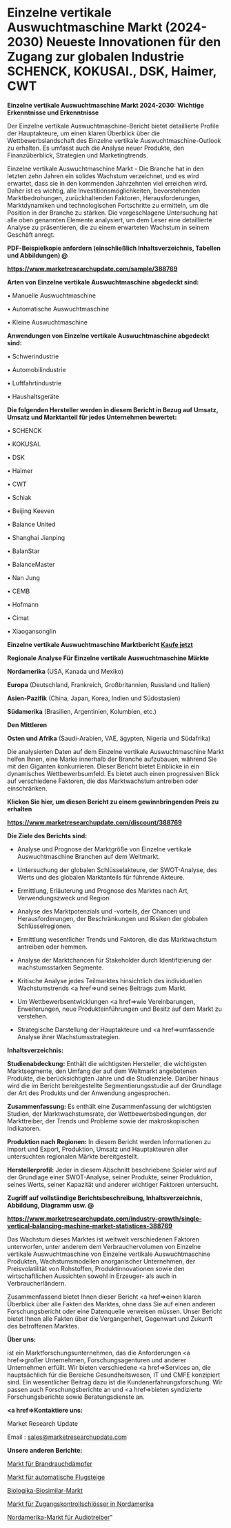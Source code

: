 # Einzelne vertikale Auswuchtmaschine Markt (2024-2030) Neueste Innovationen für den Zugang zur globalen Industrie SCHENCK, KOKUSAI., DSK, Haimer, CWT

<strong>Einzelne vertikale Auswuchtmaschine Markt 2024-2030: Wichtige Erkenntnisse und Erkenntnisse</strong>

Der Einzelne vertikale Auswuchtmaschine-Bericht bietet detaillierte Profile der Hauptakteure, um einen klaren Überblick über die Wettbewerbslandschaft des Einzelne vertikale Auswuchtmaschine-Outlook zu erhalten. Es umfasst auch die Analyse neuer Produkte, den Finanzüberblick, Strategien und Marketingtrends.

Einzelne vertikale Auswuchtmaschine Markt - Die Branche hat in den letzten zehn Jahren ein solides Wachstum verzeichnet, und es wird erwartet, dass sie in den kommenden Jahrzehnten viel erreichen wird. Daher ist es wichtig, alle Investitionsmöglichkeiten, bevorstehenden Marktbedrohungen, zurückhaltenden Faktoren, Herausforderungen, Marktdynamiken und technologischen Fortschritte zu ermitteln, um die Position in der Branche zu stärken. Die vorgeschlagene Untersuchung hat alle oben genannten Elemente analysiert, um dem Leser eine detaillierte Analyse zu präsentieren, die zu einem erwarteten Wachstum in seinem Geschäft anregt.



<strong><b>PDF-Beispielkopie anfordern (einschließlich Inhaltsverzeichnis, Tabellen und Abbildungen) @ </b></strong>

<strong><a href=https://www.marketresearchupdate.com/sample/388769>

<strong>https://www.marketresearchupdate.com/sample/388769</u></a></strong></strong>



<strong>Arten von Einzelne vertikale Auswuchtmaschine abgedeckt sind:</strong>

• Manuelle Auswuchtmaschine

• Automatische Auswuchtmaschine

• Kleine Auswuchtmaschine



<strong>Anwendungen von Einzelne vertikale Auswuchtmaschine abgedeckt sind:</strong>

• Schwerindustrie

• Automobilindustrie

• Luftfahrtindustrie

• Haushaltsgeräte



<strong>Die folgenden Hersteller werden in diesem Bericht in Bezug auf Umsatz, Umsatz und Marktanteil für jedes Unternehmen bewertet:</strong>

• SCHENCK

• KOKUSAI.

• DSK

• Haimer

• CWT

• Schiak

• Beijing Keeven

• Balance United

• Shanghai Jianping

• BalanStar

• BalanceMaster

• Nan Jung

• CEMB

• Hofmann

• Cimat

• Xiaogansonglin



<strong>Einzelne vertikale Auswuchtmaschine Marktbericht <a href=https://www.marketresearchupdate.com/buynow/388769>Kaufe jetzt</a></strong>



<strong>Regionale Analyse Für Einzelne vertikale Auswuchtmaschine Märkte</strong>



<strong>Nordamerika</strong> (USA, Kanada und Mexiko)



<strong>Europa</strong> (Deutschland, Frankreich, Großbritannien, Russland und Italien)



<strong>Asien-Pazifik</strong> (China, Japan, Korea, Indien und Südostasien)



<strong>Südamerika</strong> (Brasilien, Argentinien, Kolumbien, etc.)



<strong>Den Mittleren</strong> 

<strong>Osten und Afrika</strong> (Saudi-Arabien, VAE, ägypten, Nigeria und Südafrika)

Die analysierten Daten auf dem Einzelne vertikale Auswuchtmaschine Markt helfen Ihnen, eine Marke innerhalb der Branche aufzubauen, während Sie mit den Giganten konkurrieren. Dieser Bericht bietet Einblicke in ein dynamisches Wettbewerbsumfeld. Es bietet auch einen progressiven Blick auf verschiedene Faktoren, die das Marktwachstum antreiben oder einschränken.



<strong>Klicken Sie hier, um diesen Bericht zu einem gewinnbringenden Preis zu erhalten
</strong>

<strong><a href=https://www.marketresearchupdate.com/discount/388769>https://www.marketresearchupdate.com/discount/388769</b></u></strong></a>



<strong>Die Ziele des Berichts sind:</strong>

- Analyse und Prognose der Marktgröße von Einzelne vertikale Auswuchtmaschine Branchen auf dem Weltmarkt.

- Untersuchung der globalen Schlüsselakteure, der SWOT-Analyse, des Werts und des globalen Marktanteils für führende Akteure.

- Ermittlung, Erläuterung und Prognose des Marktes nach Art, Verwendungszweck und Region.

- Analyse des Marktpotenzials und -vorteils, der Chancen und Herausforderungen, der Beschränkungen und Risiken der globalen Schlüsselregionen.

- Ermittlung wesentlicher Trends und Faktoren, die das Marktwachstum antreiben oder hemmen.

- Analyse der Marktchancen für Stakeholder durch Identifizierung der wachstumsstarken Segmente.

- Kritische Analyse jedes Teilmarktes hinsichtlich des individuellen Wachstumstrends <a href=>und</a> seines Beitrags zum Markt.

- Um Wettbewerbsentwicklungen <a href=>wie</a> Vereinbarungen, Erweiterungen, neue Produkteinführungen und Besitz auf dem Markt zu verstehen.

- Strategische Darstellung der Hauptakteure und <a href=>umfas</a>sende Analyse ihrer Wachstumsstrategien.



<strong>Inhaltsverzeichnis:</strong>



<strong>Studienabdeckung:</strong> Enthält die wichtigsten Hersteller, die wichtigsten Marktsegmente, den Umfang der auf dem Weltmarkt angebotenen Produkte, die berücksichtigten Jahre und die Studienziele. Darüber hinaus wird die im Bericht bereitgestellte Segmentierungsstudie auf der Grundlage der Art des Produkts und der Anwendung angesprochen.



<strong>Zusammenfassung:</strong> Es enthält eine Zusammenfassung der wichtigsten Studien, der Marktwachstumsrate, der Wettbewerbsbedingungen, der Markttreiber, der Trends und Probleme sowie der makroskopischen Indikatoren.



<strong>Produktion nach Regionen:</strong> In diesem Bericht werden Informationen zu Import und Export, Produktion, Umsatz und Hauptakteuren aller untersuchten regionalen Märkte bereitgestellt.



<strong>Herstellerprofil:</strong> Jeder in diesem Abschnitt beschriebene Spieler wird auf der Grundlage einer SWOT-Analyse, seiner Produkte, seiner Produktion, seines Werts, seiner Kapazität und anderer wichtiger Faktoren untersucht.



<strong><b>Zugriff auf vollständige Berichtsbeschreibung, Inhaltsverzeichnis, Abbildung, Diagramm usw. @ </b></strong>

<strong><a href=https://www.marketresearchupdate.com/industry-growth/single-vertical-balancing-machine-market-statistices-388769>https://www.marketresearchupdate.com/industry-growth/single-vertical-balancing-machine-market-statistices-388769</a></strong>

Das Wachstum dieses Marktes ist weltweit verschiedenen Faktoren unterworfen, unter anderem dem Verbrauchervolumen von Einzelne vertikale Auswuchtmaschine von Einzelne vertikale Auswuchtmaschine Produkten, Wachstumsmodellen anorganischer Unternehmen, der Preisvolatilität von Rohstoffen, Produktinnovationen sowie den wirtschaftlichen Aussichten sowohl in Erzeuger- als auch in Verbraucherländern.

Zusammenfassend bietet Ihnen dieser Bericht <a href=>einen</a> klaren Überblick über alle Fakten des Marktes, ohne dass Sie auf einen anderen Forschungsbericht oder eine Datenquelle verweisen müssen. Unser Bericht bietet Ihnen alle Fakten über die Vergangenheit, Gegenwart und Zukunft des betroffenen Marktes.



<strong>Über uns:</strong>

 ist ein Marktforschungsunternehmen, das die Anforderungen <a href=>großer</a> Unternehmen, Forschungsagenturen und anderer Unternehmen erfüllt. Wir bieten verschiedene <a href=>Services</a> an, die hauptsächlich für die Bereiche Gesundheitswesen, IT und CMFE konzipiert sind. Ein wesentlicher Beitrag dazu ist die Kundenerfahrungsforschung. Wir passen auch Forschungsberichte an und <a href=>bieten</a> syndizierte Forschungsberichte sowie Beratungsdienste an.



<strong><a href=>Kontaktiere uns:</a></strong>

Market Research Update

Email : sales@marketresearchupdate.com



<strong>Unsere anderen Berichte:</strong>

<a href=https://www.linkedin.com/pulse/fire-smoke-dampers-market-opportunities-stay>Markt für Brandrauchdämpfer</a>

<a href=https://www.linkedin.com/pulse/automatic-boarding-gates-market-sizing-up-anticipating>Markt für automatische Flugsteige</a>

<a href=https://www.linkedin.com/pulse/biologics-biosimilar-market-2023-remarking-enormous>Biologika-Biosimilar-Markt</a>

<a href=https://www.linkedin.com/pulse/north-america-access-control-locks-market-size>Markt für Zugangskontrollschlösser in Nordamerika</a>

<a href=https://www.linkedin.com/pulse/north-america-audio-drivers-market-trends-2023-updated>Nordamerika-Markt für Audiotreiber</a>"
